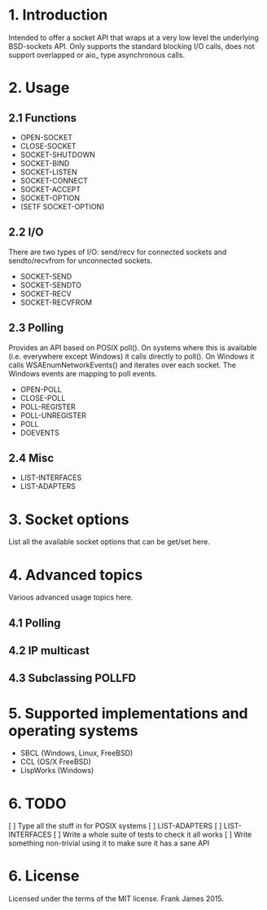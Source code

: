 

# 1. Introduction
Intended to offer a socket API that wraps at a very low level the underlying BSD-sockets API.
Only supports the standard blocking I/O calls, does not support overlapped or aio_ type asynchronous calls.

# 2. Usage

## 2.1 Functions
* OPEN-SOCKET
* CLOSE-SOCKET
* SOCKET-SHUTDOWN
* SOCKET-BIND
* SOCKET-LISTEN
* SOCKET-CONNECT
* SOCKET-ACCEPT
* SOCKET-OPTION
* (SETF SOCKET-OPTION)

## 2.2 I/O
There are two types of I/O: send/recv for connected sockets and sendto/recvfrom for unconnected sockets.

* SOCKET-SEND
* SOCKET-SENDTO
* SOCKET-RECV
* SOCKET-RECVFROM

## 2.3 Polling
Provides an API based on POSIX poll(). On systems where this is available (i.e. everywhere except Windows)
it calls directly to poll(). On Windows it calls WSAEnumNetworkEvents() and iterates over each socket. The Windows
events are mapping to poll events.

* OPEN-POLL
* CLOSE-POLL
* POLL-REGISTER
* POLL-UNREGISTER
* POLL
* DOEVENTS

## 2.4 Misc

* LIST-INTERFACES
* LIST-ADAPTERS

# 3. Socket options
List all the available socket options that can be get/set here.

# 4. Advanced topics
Various advanced usage topics here.

## 4.1 Polling 

## 4.2 IP multicast 

## 4.3 Subclassing POLLFD

# 5. Supported implementations and operating systems
* SBCL (Windows, Linux, FreeBSD)
* CCL (OS/X FreeBSD)
* LispWorks (Windows)

# 6. TODO
[ ] Type all the stuff in for POSIX systems
[ ] LIST-ADAPTERS
[ ] LIST-INTERFACES
[ ] Write a whole suite of tests to check it all works
[ ] Write something non-trivial using it to make sure it has a sane API

# 6. License
Licensed under the terms of the MIT license.
Frank James 2015.
